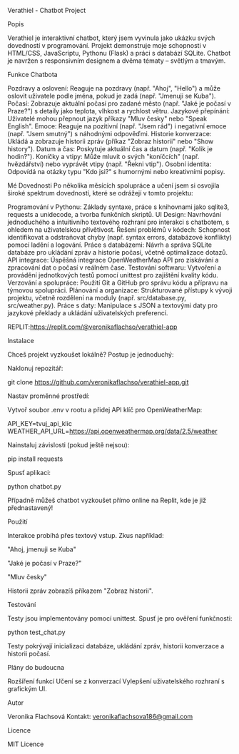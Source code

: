 Verathiel - Chatbot Project

Popis

Verathiel je interaktivní chatbot, který jsem vyvinula jako ukázku svých dovedností v programování. Projekt demonstruje moje schopnosti v HTML/CSS, JavaScriptu, Pythonu (Flask) a práci s databází SQLite. Chatbot je navržen s responsivním designem a dvěma tématy – světlým a tmavým.

Funkce Chatbota

Pozdravy a oslovení: Reaguje na pozdravy (např. "Ahoj", "Hello") a může oslovit uživatele podle jména, pokud je zadá (např. "Jmenuji se Kuba").
Počasí: Zobrazuje aktuální počasí pro zadané město (např. "Jaké je počasí v Praze?") s detaily jako teplota, vlhkost a rychlost větru.
Jazykové přepínání: Uživatelé mohou přepnout jazyk příkazy "Mluv česky" nebo "Speak English".
Emoce: Reaguje na pozitivní (např. "Jsem rád") i negativní emoce (např. "Jsem smutný") s náhodnými odpověďmi.
Historie konverzace: Ukládá a zobrazuje historii zpráv (příkaz "Zobraz historii" nebo "Show history").
Datum a čas: Poskytuje aktuální čas a datum (např. "Kolik je hodin?").
Koníčky a vtipy: Může mluvit o svých "koníčcích" (např. hvězdářství) nebo vyprávět vtipy (např. "Řekni vtip").
Osobní identita: Odpovídá na otázky typu "Kdo jsi?" s humornými nebo kreativními popisy.

Mé Dovednosti
Po několika měsících spolupráce a učení jsem si osvojila široké spektrum dovedností, které se odrážejí v tomto projektu:

Programování v Pythonu: Základy syntaxe, práce s knihovnami jako sqlite3, requests a unidecode, a tvorba funkčních skriptů.
UI Design: Navrhování jednoduchého a intuitivního textového rozhraní pro interakci s chatbotem, s ohledem na uživatelskou přívětivost.
Řešení problémů v kódech: Schopnost identifikovat a odstraňovat chyby (např. syntax errors, databázové konflikty) pomocí ladění a logování.
Práce s databázemi: Návrh a správa SQLite databáze pro ukládání zpráv a historie počasí, včetně optimalizace dotazů.
API integrace: Úspěšná integrace OpenWeatherMap API pro získávání a zpracování dat o počasí v reálném čase.
Testování softwaru: Vytvoření a provádění jednotkových testů pomocí unittest pro zajištění kvality kódu.
Verzování a spolupráce: Použití Git a GitHub pro správu kódu a přípravu na týmovou spolupráci.
Plánování a organizace: Strukturované přístupy k vývoji projektu, včetně rozdělení na moduly (např. src/database.py, src/weather.py).
Práce s daty: Manipulace s JSON a textovými daty pro jazykové překlady a ukládání uživatelských preferencí.

REPLIT:https://replit.com/@veronikaflachso/verathiel-app

Instalace

Chceš projekt vyzkoušet lokálně? Postup je jednoduchý:





Naklonuj repozitář:

git clone https://github.com/veronikaflachso/verathiel-app.git



Nastav proměnné prostředí:





Vytvoř soubor .env v rootu a přidej API klíč pro OpenWeatherMap:

API_KEY=tvuj_api_klic
WEATHER_API_URL=https://api.openweathermap.org/data/2.5/weather



Nainstaluj závislosti (pokud ještě nejsou):

pip install requests



Spusť aplikaci:

python chatbot.py

Případně můžeš chatbot vyzkoušet přímo online na Replit, kde je již přednastavený!

Použití





Interakce probíhá přes textový vstup. Zkus například:





"Ahoj, jmenuji se Kuba"



"Jaké je počasí v Praze?"



"Mluv česky"



Historii zpráv zobrazíš příkazem "Zobraz historii".

Testování

Testy jsou implementovány pomocí unittest. Spusť je pro ověření funkčnosti:

python test_chat.py

Testy pokrývají inicializaci databáze, ukládání zpráv, historii konverzace a historii počasí.

Plány do budoucna

Rozšíření funkcí
Učení se z konverzací
Vylepšení uživatelského rozhraní s grafickým UI.

Autor

Veronika Flachsová
Kontakt: veronikaflachsova186@gmail.com

Licence

MIT Licence
